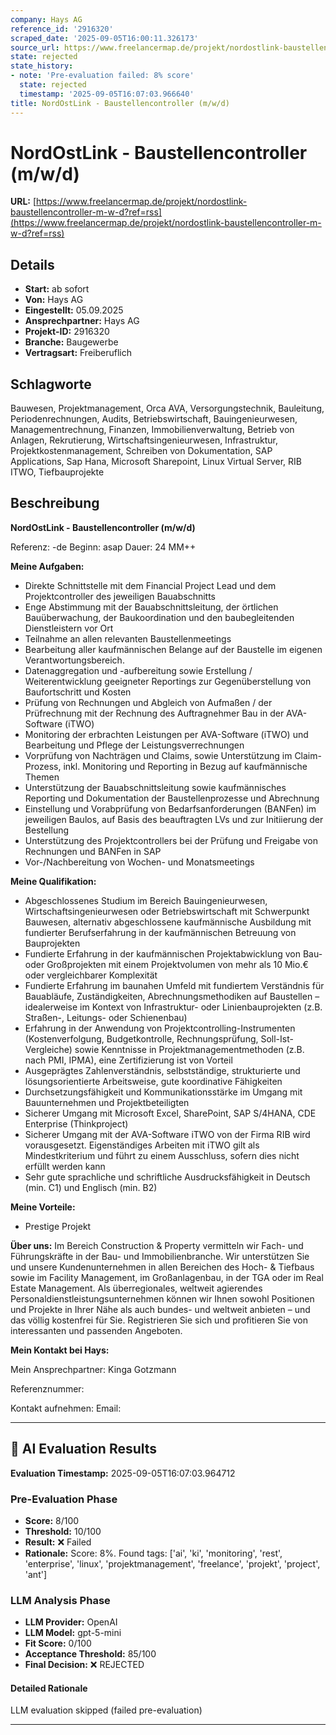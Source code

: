 ```yaml
---
company: Hays AG
reference_id: '2916320'
scraped_date: '2025-09-05T16:00:11.326173'
source_url: https://www.freelancermap.de/projekt/nordostlink-baustellencontroller-m-w-d?ref=rss
state: rejected
state_history:
- note: 'Pre-evaluation failed: 8% score'
  state: rejected
  timestamp: '2025-09-05T16:07:03.966640'
title: NordOstLink - Baustellencontroller (m/w/d)
---
```



# NordOstLink - Baustellencontroller (m/w/d)
**URL:** [https://www.freelancermap.de/projekt/nordostlink-baustellencontroller-m-w-d?ref=rss](https://www.freelancermap.de/projekt/nordostlink-baustellencontroller-m-w-d?ref=rss)
## Details
- **Start:** ab sofort
- **Von:** Hays AG
- **Eingestellt:** 05.09.2025
- **Ansprechpartner:** Hays AG
- **Projekt-ID:** 2916320
- **Branche:** Baugewerbe
- **Vertragsart:** Freiberuflich

## Schlagworte
Bauwesen, Projektmanagement, Orca AVA, Versorgungstechnik, Bauleitung, Periodenrechnungen, Audits, Betriebswirtschaft, Bauingenieurwesen, Managementrechnung, Finanzen, Immobilienverwaltung, Betrieb von Anlagen, Rekrutierung, Wirtschaftsingenieurwesen, Infrastruktur, Projektkostenmanagement, Schreiben von Dokumentation, SAP Applications, Sap Hana, Microsoft Sharepoint, Linux Virtual Server, RIB ITWO, Tiefbauprojekte

## Beschreibung
**NordOstLink - Baustellencontroller (m/w/d)**

Referenz: -de
Beginn: asap
Dauer: 24 MM++

**Meine Aufgaben:**

- Direkte Schnittstelle mit dem Financial Project Lead und dem Projektcontroller des jeweiligen Bauabschnitts
- Enge Abstimmung mit der Bauabschnittsleitung, der örtlichen Bauüberwachung, der Baukoordination und den baubegleitenden Dienstleistern vor Ort
- Teilnahme an allen relevanten Baustellenmeetings
- Bearbeitung aller kaufmännischen Belange auf der Baustelle im eigenen Verantwortungsbereich.
- Datenaggregation und -aufbereitung sowie Erstellung / Weiterentwicklung geeigneter Reportings zur Gegenüberstellung von Baufortschritt und Kosten
- Prüfung von Rechnungen und Abgleich von Aufmaßen / der Prüfrechnung mit der Rechnung des Auftragnehmer Bau in der AVA-Software (iTWO)
- Monitoring der erbrachten Leistungen per AVA-Software (iTWO) und Bearbeitung und Pflege der Leistungsverrechnungen
- Vorprüfung von Nachträgen und Claims, sowie Unterstützung im Claim-Prozess, inkl. Monitoring und Reporting in Bezug auf kaufmännische Themen
- Unterstützung der Bauabschnittsleitung sowie kaufmännisches Reporting und Dokumentation der Baustellenprozesse und Abrechnung
- Einstellung und Vorabprüfung von Bedarfsanforderungen (BANFen) im jeweiligen Baulos, auf Basis des beauftragten LVs und zur Initiierung der Bestellung
- Unterstützung des Projektcontrollers bei der Prüfung und Freigabe von Rechnungen und BANFen in SAP
- Vor-/Nachbereitung von Wochen- und Monatsmeetings

**Meine Qualifikation:**

- Abgeschlossenes Studium im Bereich Bauingenieurwesen, Wirtschaftsingenieurwesen oder Betriebswirtschaft mit Schwerpunkt Bauwesen, alternativ abgeschlossene kaufmännische Ausbildung mit fundierter Berufserfahrung in der kaufmännischen Betreuung von Bauprojekten
- Fundierte Erfahrung in der kaufmännischen Projektabwicklung von Bau- oder Großprojekten mit einem Projektvolumen von mehr als 10 Mio.€ oder vergleichbarer Komplexität
- Fundierte Erfahrung im baunahen Umfeld mit fundiertem Verständnis für Bauabläufe, Zuständigkeiten, Abrechnungsmethodiken auf Baustellen –idealerweise im Kontext von Infrastruktur- oder Linienbauprojekten (z.B. Straßen-, Leitungs- oder Schienenbau)
- Erfahrung in der Anwendung von Projektcontrolling-Instrumenten (Kostenverfolgung, Budgetkontrolle, Rechnungsprüfung, Soll-Ist-Vergleiche) sowie Kenntnisse in Projektmanagementmethoden (z.B. nach PMI, IPMA), eine Zertifizierung ist von Vorteil
- Ausgeprägtes Zahlenverständnis, selbstständige, strukturierte und lösungsorientierte Arbeitsweise, gute koordinative Fähigkeiten
- Durchsetzungsfähigkeit und Kommunikationsstärke im Umgang mit Bauunternehmen und Projektbeteiligten
- Sicherer Umgang mit Microsoft Excel, SharePoint, SAP S/4HANA, CDE Enterprise (Thinkproject)
- Sicherer Umgang mit der AVA-Software iTWO von der Firma RIB wird vorausgesetzt. Eigenständiges Arbeiten mit iTWO gilt als Mindestkriterium und führt zu einem Ausschluss, sofern dies nicht erfüllt werden kann
- Sehr gute sprachliche und schriftliche Ausdrucksfähigkeit in Deutsch (min. C1) und Englisch (min. B2)

**Meine Vorteile:**

- Prestige Projekt

**Über uns:**
Im Bereich Construction & Property vermitteln wir Fach- und Führungskräfte in der Bau- und Immobilienbranche. Wir unterstützen Sie und unsere Kundenunternehmen in allen Bereichen des Hoch- & Tiefbaus sowie im Facility Management, im Großanlagenbau, in der TGA oder im Real Estate Management. Als überregionales, weltweit agierendes Personaldienstleistungsunternehmen können wir Ihnen sowohl Positionen und Projekte in Ihrer Nähe als auch bundes- und weltweit anbieten – und das völlig kostenfrei für Sie. Registrieren Sie sich und profitieren Sie von interessanten und passenden Angeboten.

**Mein Kontakt bei Hays:**

Mein Ansprechpartner:
Kinga Gotzmann

Referenznummer:

Kontakt aufnehmen:
Email:

---

## 🤖 AI Evaluation Results

**Evaluation Timestamp:** 2025-09-05T16:07:03.964712

### Pre-Evaluation Phase
- **Score:** 8/100
- **Threshold:** 10/100
- **Result:** ❌ Failed
- **Rationale:** Score: 8%. Found tags: ['ai', 'ki', 'monitoring', 'rest', 'enterprise', 'linux', 'projektmanagement', 'freelance', 'projekt', 'project', 'ant']

### LLM Analysis Phase
- **LLM Provider:** OpenAI
- **LLM Model:** gpt-5-mini
- **Fit Score:** 0/100
- **Acceptance Threshold:** 85/100
- **Final Decision:** ❌ REJECTED

#### Detailed Rationale
LLM evaluation skipped (failed pre-evaluation)

---
